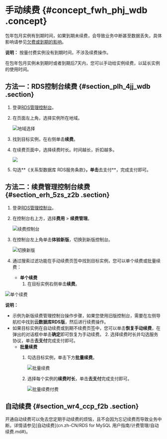 # 手动续费 {#concept_fwh_phj_wdb .concept}

包年包月实例有到期时间，如果到期未续费，会导致业务中断甚至数据丢失，具体影响请参见[欠费或到期的影响](../cn.zh-CN/云数据库RDS价格/到期或欠费的影响.md)。

**说明：** 按量付费实例没有到期时间，不涉及续费操作。

在包年包月实例未到期时或者到期后7天内，您可以手动给实例续费，以延长实例的使用时间。

## 方法一：RDS控制台续费 {#section_plh_4jj_wdb .section}

1.  登录[RDS管理控制台](https://rds.console.aliyun.com/)。
2.  在页面左上角，选择实例所在地域。

    ![地域选择](http://static-aliyun-doc.oss-cn-hangzhou.aliyuncs.com/assets/img/41775/155954624148527_zh-CN.png)

3.  找到目标实例，在右侧单击**续费**。
4.  在续费页面中，选择续费时长。时间越长，折扣越多。

    ![](http://static-aliyun-doc.oss-cn-hangzhou.aliyuncs.com/assets/img/7889/155954624211150_zh-CN.png)

5.  勾选**《关系型数据库 RDS服务条款》**，单击**去支付**，完成支付即可。

## 方法二：续费管理控制台续费 {#section_erh_5zs_z2b .section}

1.  登录[RDS管理控制台](https://rds.console.aliyun.com/)。
2.  在控制台右上方，选择**费用** \> **续费管理**。

    ![续费控制台](http://static-aliyun-doc.oss-cn-hangzhou.aliyuncs.com/assets/img/41775/155954624248528_zh-CN.png)

3.  在控制台左上角单击**体验新版**，切换到新版控制台。

    ![切换新版](http://static-aliyun-doc.oss-cn-hangzhou.aliyuncs.com/assets/img/41775/155954624248529_zh-CN.png)

4.  通过搜索过滤功能在手动续费页签中找到目标实例，您可以单个续费或批量续费：
    -   **单个续费** 
        1.  在目标实例右侧单击**续费**。

![单个续费](http://static-aliyun-doc.oss-cn-hangzhou.aliyuncs.com/assets/img/41775/155954624248530_zh-CN.png)

**说明：** 

-   示例为新版续费管理控制台操作步骤，如果您使用旧版控制台，需要在左侧导航栏中找到**云数据库RDS版**，然后进行续费操作。
-   如果目标实例在自动续费或到期不续费页签中，您可以单击**恢复手动续费**，在弹出的对话框中单击**确定**即可恢复为手动续费。
        2.  选择续费时长并勾选服务协议，单击**去支付**完成支付即可。
    -   **批量续费** 
        1.  勾选目标实例，单击下方**批量续费**。

            ![批量续费](http://static-aliyun-doc.oss-cn-hangzhou.aliyuncs.com/assets/img/41775/155954624248531_zh-CN.png)

        2.  选择每个实例的**续费时长**，单击**去支付**完成支付即可。

            ![批量续费付费](http://static-aliyun-doc.oss-cn-hangzhou.aliyuncs.com/assets/img/41775/155954624248533_zh-CN.png)


## 自动续费 {#section_wr4_ccp_f2b .section}

开通自动续费可以免去您定期手动续费的烦恼，且不会因为忘记续费而导致业务中断。详情请参见[自动续费](cn.zh-CN/RDS for MySQL 用户指南/计费管理/自动续费.md#)。

